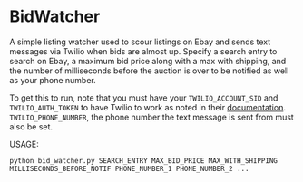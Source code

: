 # BidWatcher
A simple listing watcher used to scour listings on Ebay and sends text messages via Twilio when bids are almost up. Specify a search entry to search on Ebay, a maximum bid price along with a max with shipping, and the number of milliseconds before the auction is over to be notified as well as your phone number.

To get this to run, note that you must have your `TWILIO_ACCOUNT_SID` and `TWILIO_AUTH_TOKEN` to have Twilio to work as noted in their [documentation](https://github.com/twilio/twilio-python). `TWILIO_PHONE_NUMBER`, the phone number the text message is sent from must also be set.

USAGE:

`python bid_watcher.py SEARCH_ENTRY MAX_BID_PRICE MAX_WITH_SHIPPING MILLISECONDS_BEFORE_NOTIF PHONE_NUMBER_1 PHONE_NUMBER_2 ...`
